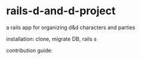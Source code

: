 # rails-d-and-d-project
a rails app for organizing d&amp;d characters and parties

installation: clone, migrate DB, rails s

contribution guide: 
